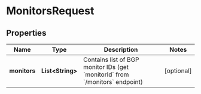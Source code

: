 

# MonitorsRequest


## Properties

| Name | Type | Description | Notes |
|------------ | ------------- | ------------- | -------------|
|**monitors** | **List&lt;String&gt;** | Contains list of BGP monitor IDs (get &#x60;monitorId&#x60; from &#x60;/monitors&#x60; endpoint) |  [optional] |



